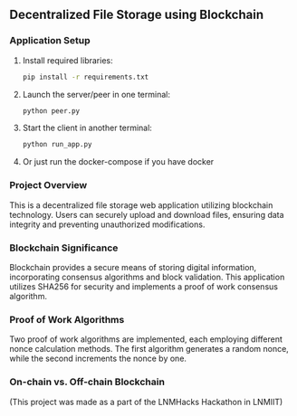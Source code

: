 ## Decentralized File Storage using Blockchain

### Application Setup

1. Install required libraries:
   ```bash
   pip install -r requirements.txt
   ```

2. Launch the server/peer in one terminal:
   ```bash
   python peer.py
   ```

3. Start the client in another terminal:
   ```bash
   python run_app.py
   ```
   
4. Or just run the docker-compose if you have docker 

### Project Overview

This is a decentralized file storage web application utilizing blockchain technology. Users can securely upload and download files, ensuring data integrity and preventing unauthorized modifications.

### Blockchain Significance

Blockchain provides a secure means of storing digital information, incorporating consensus algorithms and block validation. This application utilizes SHA256 for security and implements a proof of work consensus algorithm.

### Proof of Work Algorithms

Two proof of work algorithms are implemented, each employing different nonce calculation methods. The first algorithm generates a random nonce, while the second increments the nonce by one.

### On-chain vs. Off-chain Blockchain

(This project was made as a part of the LNMHacks Hackathon in LNMIIT)
